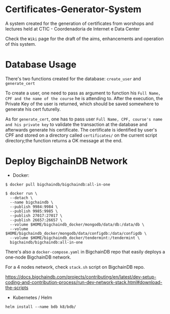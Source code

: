 # Certificates-Generator-System
A system created for the generation of certificates from worshops and lectures held at CTIC - Coordenadoria de Internet e Data Center

Check the `Wiki` page for the draft of the aims, enhancements and operation of this system. 


# Database Usage

There's two functions created for the database: `create_user` and `generate_cert`

To create a user, one need to pass as argument to function his `Full Name, CPF and the name of the course` he is attending to.
After the execution, the Private Key of the user is returned, which should be saved somewhere to generate his cert futurelly.

As for `generate_cert`, one has to pass user `Full Name, CPF, course's name and his private key` to validate the transaction at the database and afterwards generate his certificate. The certificate is identified by user's CPF and stored on a directory called `certificates/` on the current script directory;the function returns a OK message at the end.

# Deploy BigchainDB Network

- Docker:
```
$ docker pull bigchaindb/bigchaindb:all-in-one

$ docker run \
  --detach \
  --name bigchaindb \
  --publish 9984:9984 \
  --publish 9985:9985 \
  --publish 27017:27017 \
  --publish 26657:26657 \
  --volume $HOME/bigchaindb_docker/mongodb/data/db:/data/db \
  --volume $HOME/bigchaindb_docker/mongodb/data/configdb:/data/configdb \
  --volume $HOME/bigchaindb_docker/tendermint:/tendermint \
  bigchaindb/bigchaindb:all-in-one

```
There's also a `docker-compose.yaml` in BigchainDB repo that easily deploys a one-node BigchainDB network.

For a 4 nodes network, check `stack.sh` script on BigchainDB repo.

https://docs.bigchaindb.com/projects/contributing/en/latest/dev-setup-coding-and-contribution-process/run-dev-network-stack.html#download-the-scripts

- Kubernetes / Helm

 `helm install --name bdb k8/bdb/`
